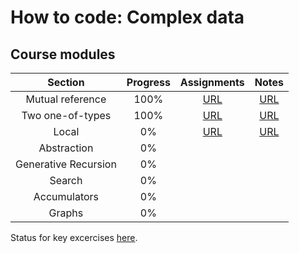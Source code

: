 # How to code: Complex data

## Course modules

| Section | Progress |  Assignments |  Notes | 
| :---: | :---: | :---: | :---: |
| Mutual reference | 100% | [URL](./assignments/7-mutual-reference/) | [URL](./notes/7-mutual-reference/README.md) |
| Two one-of-types | 100% | [URL](./assignments/8a-two-one-of-types/) | [URL](./notes/8a-two-one-of-types/README.md) |
| Local | 0% | [URL](./assignments/8b-local/) | [URL](./notes/8b-local/README.md) |
| Abstraction | 0% |  |  |
| Generative Recursion | 0% |  |  |
| Search | 0% |  |  |
| Accumulators | 0% |  |  |
| Graphs | 0% |  |  |


Status for key excercises [here](https://docs.google.com/spreadsheets/d/1giAhaE2HwB3n1zEh1t_v29IuXsCttrgz8531bOZOPf4/edit#gid=0).
